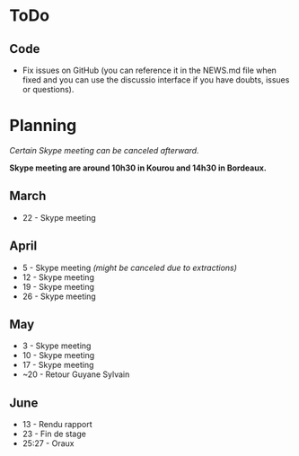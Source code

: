 <!-- Feel free to use this file and fill it -->
<!-- By the way if you did not got it this strange thing is a comment in markdown (better use Ctrl+Maj+C than type it)-->

# ToDo

## Code

* Fix issues on GitHub (you can reference it in the NEWS.md file when fixed and you can use the discussio interface if you have doubts, issues or questions).

# Planning

*Certain Skype meeting can be canceled afterward.*

**Skype meeting are around 10h30 in Kourou and 14h30 in Bordeaux.**

## March

* 22 - Skype meeting

## April

* 5 - Skype meeting *(might be canceled due to extractions)*
* 12 - Skype meeting
* 19 - Skype meeting
* 26 - Skype meeting

## May

* 3 - Skype meeting
* 10 - Skype meeting
* 17 - Skype meeting
* ~20 - Retour Guyane Sylvain

## June

* 13 - Rendu rapport
* 23 - Fin de stage
* 25:27 - Oraux
